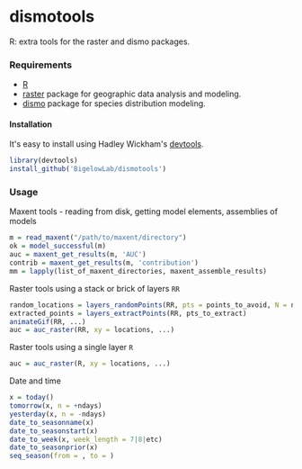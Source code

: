 # dismotools
R: extra tools for the raster and dismo packages.

### Requirements

+ [R](https://www.r-project.org/)
+ [raster](https://cran.r-project.org/web/packages/raster/index.html) package for geographic data analysis and modeling.
+ [dismo](https://cran.r-project.org/web/packages/dismo/index.html) package for species distribution modeling.

#### Installation
It's easy to install using Hadley Wickham's [devtools](http://cran.r-project.org/web/packages/devtools/index.html).

```r
library(devtools)
install_github('BigelowLab/dismotools')
```

### Usage

Maxent tools - reading from disk, getting model elements, assemblies of models

```r
m = read_maxent("/path/to/maxent/directory")
ok = model_successful(m)
auc = maxent_get_results(m, 'AUC')
contrib = maxent_get_results(m, 'contribution')
mm = lapply(list_of_maxent_directories, maxent_assemble_results)
```

Raster tools using a stack or brick of layers `RR`

```r
random_locations = layers_randomPoints(RR, pts = points_to_avoid, N = number to select)
extracted_points = layers_extractPoints(RR, pts_to_extract)
animateGif(RR, ...)
auc = auc_raster(RR, xy = locations, ...)
```

Raster tools using a single layer `R`

```r
auc = auc_raster(R, xy = locations, ...)
```

Date and time

```r
x = today()
tomorrow(x, n = +ndays)
yesterday(x, n = -ndays)
date_to_seasonname(x)
date_to_seasonstart(x)
date_to_week(x, week_length = 7|8|etc)
date_to_seasonprior(x)
seq_season(from = , to = )
```
